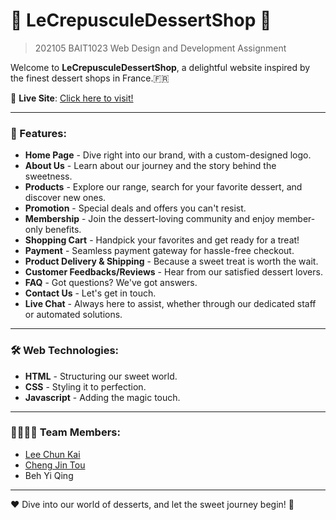 # 🍰 LeCrepusculeDessertShop 🍰
> 202105 BAIT1023 Web Design and Development Assignment

Welcome to **LeCrepusculeDessertShop**, a delightful website inspired by the finest dessert shops in France.🇫🇷 

🔗 **Live Site**: [Click here to visit!](https://le-crepuscule-dessert-shop.vercel.app/)

---

### 🌟 Features:
- **Home Page** - Dive right into our brand, with a custom-designed logo.
- **About Us** - Learn about our journey and the story behind the sweetness.
- **Products** - Explore our range, search for your favorite dessert, and discover new ones.
- **Promotion** - Special deals and offers you can't resist.
- **Membership** - Join the dessert-loving community and enjoy member-only benefits.
- **Shopping Cart** - Handpick your favorites and get ready for a treat!
- **Payment** - Seamless payment gateway for hassle-free checkout.
- **Product Delivery & Shipping** - Because a sweet treat is worth the wait.
- **Customer Feedbacks/Reviews** - Hear from our satisfied dessert lovers.
- **FAQ** - Got questions? We've got answers.
- **Contact Us** - Let's get in touch.
- **Live Chat** - Always here to assist, whether through our dedicated staff or automated solutions.

---

### 🛠️ Web Technologies:
- **HTML** - Structuring our sweet world.
- **CSS** - Styling it to perfection.
- **Javascript** - Adding the magic touch.

---

### 👩‍💻👨‍💻 Team Members:
- [Lee Chun Kai](https://github.com/BananaKing123)
- [Cheng Jin Tou](https://github.com/ACJT123)
- Beh Yi Qing

---

❤️ Dive into our world of desserts, and let the sweet journey begin! 🍮
